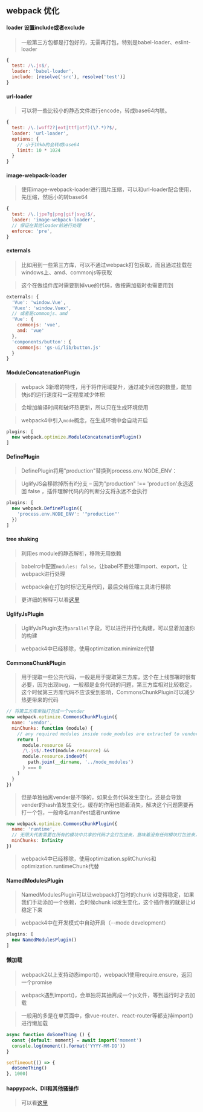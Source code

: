 ## webpack 优化

#### loader 设置include或者exclude

> 一般第三方包都是打包好的，无需再打包，特别是babel-loader、eslint-loader

```js
{
  test: /\.js$/,
  loader: 'babel-loader',
  include: [resolve('src'), resolve('test')]
}
```

#### url-loader

> 可以将一些比较小的静态文件进行encode，转成base64内联。

```js
{
  test: /\.(woff2?|eot|ttf|otf)(\?.*)?$/,
  loader: 'url-loader',
  options: {
    // 小于10kb的会转成base64
    limit: 10 * 1024
  }
}
```

#### image-webpack-loader

> 使用image-webpack-loader进行图片压缩，可以和url-loader配合使用，先压缩，然后小的转base64

```js
{
  test: /\.(jpe?g|png|gif|svg)$/,
  loader: 'image-webpack-loader',
  // 保证在其他loader前进行处理
  enforce: 'pre',
}
```

#### externals

> 比如用到一些第三方库，可以不通过webpack打包获取，而且通过挂载在windows上、amd、commonjs等获取

> 这个在做组件库时需要割掉vue的代码，做按需加载时也需要用到

```js
externals: {
  'Vue': 'window.Vue',
  'Vuex': 'window.Vuex',
  // 或者是commonjs、amd
  'Vue': {
    commonjs: 'vue',
    amd: 'vue'
  },
  'components/button': {
    commonjs: 'gs-ui/lib/button.js'
  }
}
```

#### ModuleConcatenationPlugin

> webpack 3新增的特性，用于将作用域提升，通过减少闭包的数量，能加快js的运行速度和一定程度减少体积

> 会增加编译时间和破坏热更新，所以只在生成环境使用

> webpack4中引入`mode`概念，在生成环境中会自动开启

```js
plugins: [
  new webpack.optimize.ModuleConcatenationPlugin()
]
```

#### DefinePlugin

> DefinePlugin将用"production"替换到process.env.NODE_ENV：

> UglifyJS会移除掉所有if分支 – 因为"production" !== 'production'永远返回 false ，插件理解代码内的判断分支将永远不会执行

```js
plugins: [
  new webpack.DefinePlugin({
    'process.env.NODE_ENV': '"production"'
  })
]
```

#### tree shaking

> 利用es module的静态解析，移除无用依赖

> babelrc中配置`modules: false`，让babel不要处理import、export，让webpack进行处理

> webpack会在打包时标记无用代码，最后交给压缩工具进行移除

> 更详细的解释可以看[这里](https://github.com/linrui1994/note/blob/master/2017-12-22__tree-shaking.md)

#### UglifyJsPlugin

> UglifyJsPlugin支持`parallel`字段，可以进行并行化构建，可以显着加速你的构建

> webpack4中已经移除，使用optimization.minimize代替

#### CommonsChunkPlugin

> 用于提取一些公共代码，一般是用于提取第三方库，这个在上线部署时很有必要，因为出现bug，一般都是业务代码的问题，第三方库相对比较稳定，这个时候第三方库代码不应该受到影响，CommonsChunkPlugin可以减少热更带来的代码

```js
// 将第三方库单独打包成一个vender
new webpack.optimize.CommonsChunkPlugin({
  name: 'vendor',
  minChunks: function (module) {
    // any required modules inside node_modules are extracted to vendor
    return (
      module.resource &&
      /\.js$/.test(module.resource) &&
      module.resource.indexOf(
        path.join(__dirname, '../node_modules')
      ) === 0
    )
  }
})
```

> 但是单独抽离vender是不够的，如果业务代码发生变化，还是会导致vender的hash值发生变化，缓存的作用也随着消失，解决这个问题需要再打一个包，一般命名manifest或者runtime

```js
new webpack.optimize.CommonsChunkPlugin({
  name: 'runtime',
  // 无限大代表需要在所有的模块中共享的代码才会打包进来，意味着没有任何模块打包进来，只有webpack的运行代码
  minChunks: Infinity
})
```

> webpack4中已经移除，使用optimization.splitChunks和optimization.runtimeChunk代替

#### NamedModulesPlugin

> NamedModulesPlugin可以让webpack打包时的chunk id变得稳定，如果我们手动添加一个依赖，会时候chunk id发生变化，这个插件做的就是让id稳定下来

> webpack4中在开发模式中自动开启（--mode development）

```js
plugins: [
  new NamedModulesPlugin()
]
```
#### 懒加载

> webpack2以上支持动态import()，webpack1使用require.ensure，返回一个promise

> webpack遇到import()，会单独将其抽离成一个js文件，等到运行时才去加载

> 一般用的多是在单页面中，像vue-router、react-router等都支持import()进行懒加载

```js
async function doSomeThing () {
  const {default: moment} = await import('moment')
  console.log(moment().format('YYYY-MM-DD'))
}

setTimeout(() => {
  doSomeThing()
}, 1000)
```

#### happypack、Dll和其他骚操作

> 可以看[这里](https://github.com/linrui1994/note/blob/master/2018-02-09__%E7%BB%84%E4%BB%B6%E5%BA%93%E6%89%93%E5%8C%85%E4%BC%98%E5%8C%96.md)
